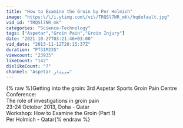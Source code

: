 ```yaml
---
title: "How to Examine the Groin by Per Holmich"
image: "https:\/\/i.ytimg.com\/vi\/TRQSl7NR_mk\/hqdefault.jpg"
vid_id: "TRQSl7NR_mk"
categories: "Science-Technology"
tags: ["Aspetar","Groin Pain","Groin Injury"]
date: "2021-10-27T03:21:46+03:00"
vid_date: "2013-11-12T20:15:37Z"
duration: "PT31M23S"
viewcount: "23935"
likeCount: "142"
dislikeCount: "7"
channel: "Aspetar سبيتار"
---
```

{% raw %}Getting into the groin: 3rd Aspetar Sports Groin Pain Centre Conference:<br />The role of investigations in groin pain<br />23-24 October 2013, Doha - Qatar<br />Workshop: How to Examine the Groin (Part 1)<br />Per Holmich - Qatar{% endraw %}
